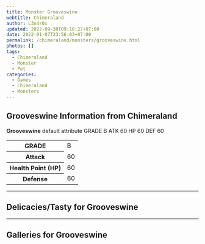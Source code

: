 ```yaml
---
title: Monster Grooveswine
webtitle: Chimeraland
author: L3n4r0x
updated: 2022-09-30T09:18:27+07:00
date: 2022-01-07T23:56:03+07:00
permalink: /chimeraland/monsters/grooveswine.html
photos: []
tags:
  - Chimeraland
  - Monster
  - Pet
categories:
  - Games
  - Chimeraland
  - Monsters
---
```


<section id="bootstrap-wrapper"><link rel="stylesheet" href="https://rawcdn.githack.com/dimaslanjaka/Web-Manajemen/0c3b5aa1813bd4abcd2c11bf3e37928b15c28664/css/bootstrap-5-3-0-alpha3-wrapper.css"/><h2 id="attribute">Grooveswine Information from Chimeraland</h2><p><b>Grooveswine</b> default attribute GRADE B ATK 60 HP 60 DEF 60<table><tr><th>GRADE</th><td>B</td></tr><tr><th>Attack</th><td>60</td></tr><tr><th>Health Point (HP)</th><td>60</td></tr><tr><th>Defense</th><td>60</td></tr></table></p><hr/><h2 id="delicacies">Delicacies/Tasty for Grooveswine</h2><div class="text-white bg-dark"></div><hr/><div id="gallery"><h2>Galleries for Grooveswine</h2><div class="row"></div></div></section>